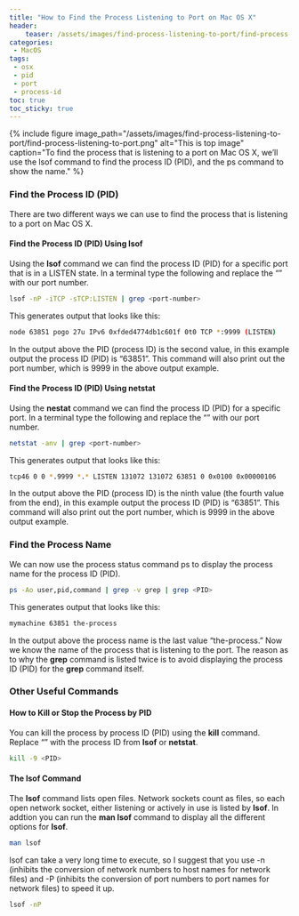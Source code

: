 ```yaml
---
title: "How to Find the Process Listening to Port on Mac OS X"
header:
    teaser: /assets/images/find-process-listening-to-port/find-process-listening-to-port.png
categories: 
 - MacOS
tags: 
 - osx
 - pid
 - port
 - process-id
toc: true
toc_sticky: true
---
```


{% include figure image_path="/assets/images/find-process-listening-to-port/find-process-listening-to-port.png" alt="This is top image" caption="To find the process that is listening to a port on Mac OS X, we’ll use the lsof command to find the process ID (PID), and the ps command to show the name." %}

### Find the Process ID (PID)

There are two different ways we can use to find the process that is listening to a port on Mac OS X.

#### Find the Process ID (PID) Using lsof

Using the **lsof** command we can find the process ID (PID) for a specific port that is in a LISTEN state. In a terminal type the following and replace the “<port-number>” with our port number.

```bash
lsof -nP -iTCP -sTCP:LISTEN | grep <port-number>
```

This generates output that looks like this:

```bash
node 63851 pogo 27u IPv6 0xfded4774db1c601f 0t0 TCP *:9999 (LISTEN)
```

In the output above the PID (process ID) is the second value, in this example output the process ID (PID) is “63851”. This command will also print out the port number, which is 9999 in the above output example.

#### Find the Process ID (PID) Using netstat

Using the **nestat** command we can find the process ID (PID) for a specific port. In a terminal type the following and replace the “<port-number>” with our port number.

```bash
netstat -anv | grep <port-number>
```

This generates output that looks like this:

```bash
tcp46 0 0 *.9999 *.* LISTEN 131072 131072 63851 0 0x0100 0x00000106
```

In the output above the PID (process ID) is the ninth value (the fourth value from the end), in this example output the process ID (PID) is “63851”. This command will also print out the port number, which is 9999 in the above output example.

### Find the Process Name

We can now use the process status command ps to display the process name for the process ID (PID).

```bash
ps -Ao user,pid,command | grep -v grep | grep <PID>
```

This generates output that looks like this:

```bash
mymachine 63851 the-process
```

In the output above the process name is the last value “the-process.” Now we know the name of the process that is listening to the port. The reason as to why the **grep** command is listed twice is to avoid displaying the process ID (PID) for the **grep** command itself.

### Other Useful Commands

#### How to Kill or Stop the Process by PID

You can kill the process by process ID (PID) using the **kill** command. Replace “<PID>” with the process ID from **lsof** or **netstat**.

```bash
kill -9 <PID>
```

#### The lsof Command

The **lsof** command lists open files. Network sockets count as files, so each open network socket, either listening or actively in use is listed by **lsof**. In addtion you can run the **man lsof** command to display all the different options for **lsof**.

```bash
man lsof
```

lsof can take a very long time to execute, so I suggest that you use -n (inhibits the conversion of network numbers to host names for network files) and -P (inhibits the conversion of port numbers to port names for network files) to speed it up.

```bash
lsof -nP
```